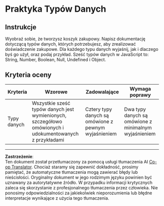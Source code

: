 <!--
CO_OP_TRANSLATOR_METADATA:
{
  "original_hash": "de0ec12c337394806425c7fd2f003b62",
  "translation_date": "2025-10-03T09:40:11+00:00",
  "source_file": "2-js-basics/1-data-types/assignment.md",
  "language_code": "pl"
}
-->
# Praktyka Typów Danych

## Instrukcje

Wyobraź sobie, że tworzysz koszyk zakupowy. Napisz dokumentację dotyczącą typów danych, których potrzebujesz, aby zrealizować doświadczenie zakupowe. Dla każdego typu danych wyjaśnij, jak i dlaczego byś go użył, oraz podaj przykład. Sześć typów danych w JavaScript to: String, Number, Boolean, Null, Undefined i Object.

## Kryteria oceny

Kryteria | Wzorowe | Zadowalające | Wymaga poprawy
--- | --- | --- | --- |
Typy danych | Wszystkie sześć typów danych jest wymienionych, szczegółowo omówionych i udokumentowanych z przykładami | Cztery typy danych są omówione z pewnym wyjaśnieniem | Dwa typy danych są omówione z minimalnym wyjaśnieniem |

---

**Zastrzeżenie**:  
Ten dokument został przetłumaczony za pomocą usługi tłumaczenia AI [Co-op Translator](https://github.com/Azure/co-op-translator). Chociaż staramy się zapewnić dokładność, prosimy pamiętać, że automatyczne tłumaczenia mogą zawierać błędy lub nieścisłości. Oryginalny dokument w jego rodzimym języku powinien być uznawany za autorytatywne źródło. W przypadku informacji krytycznych zaleca się skorzystanie z profesjonalnego tłumaczenia przez człowieka. Nie ponosimy odpowiedzialności za jakiekolwiek nieporozumienia lub błędne interpretacje wynikające z użycia tego tłumaczenia.